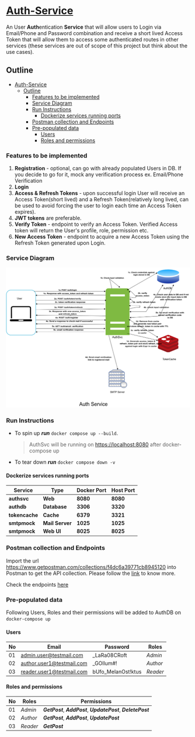 # [Auth-Service](./authsvc)

An User **Auth**entication **Service** that will allow users to Login via Email/Phone and Password combination and receive a short lived Access Token that will allow them to access some authenticated routes in other services (these services are out of scope of this project but think about the use cases).

## Outline

- [Auth-Service](#auth-service)
  - [Outline](#outline)
    - [Features to be implemented](#features-to-be-implemented)
    - [Service Diagram](#service-diagram)
    - [Run Instructions](#run-instructions)
      - [Dockerize services running ports](#dockerize-services-running-ports)
    - [Postman collection and Endpoints](#postman-collection-and-endpoints)
    - [Pre-populated data](#pre-populated-data)
      - [Users](#users)
      - [Roles and permissions](#roles-and-permissions)

### Features to be implemented

1. **Registration** - optional, can go with already populated Users in DB. If you decide to go for it, mock any verification process ex. Email/Phone Verification
2. **Login**
3. **Access & Refresh Tokens** - upon successful login User will receive an Access Token(short lived) and a Refresh Token(relatively long lived, can be used to avoid forcing the user to login each time an Access Token expires).
4. **JWT tokens** are preferable.
5. **Verify Token** - endpoint to verify an Access Token. Verified Access token will return the User's profile, role, permission etc.
6. **New Access Token** -  endpoint to acquire a new Access Token using the Refresh Token generated upon Login.

### Service Diagram

![alt](./diagrams/authsvc.drawio.png)

### Run Instructions

- To spin up _**run**_ `docker compose up --build`.
  > AuthSvc will be running on <https://localhost:8080> after docker-compose up
- To tear down _**run**_ `docker compose down -v`

#### Dockerize services running ports

| Service | Type | Docker Port | Host Port |
|--------|-------|------------|------------|
| **authsvc** | **Web** | **8080** | **8080** |
| **authdb** | **Database** | **3306** | **3320** |
| **tokencache** | **Cache** | **6379** | **3321** |
| **smtpmock**   | **Mail Server** | **1025** | **1025** |
| **smtpmock**   | **Web UI**      | **8025** | **8025**

### Postman collection and Endpoints

Import the url <https://www.getpostman.com/collections/f4dc6a39771cb8945120> into Postman to get the API collection. Please follow the [link][1] to know more.

Check the endpoints [here][2]

### Pre-populated data

Following Users, Roles and their permissions will be added to AuthDB on `docker-compose up`

#### Users

No|Email                        |Password                           | Roles           |
--|-----------------------------|-----------------------------------|-----------------|
01|<admin.user@testmail.com>    |_LaRa08CRoft                       |  _Admin_        |
02|<author.user1@testmail.com>  |_GOllum#!                          |  _Author_       |
03|<reader.user1@testmail.com>  |bUfo_MelanOst!ktus                 |  _Reader_       |

#### Roles and permissions

No|Roles                        |Permissions                                                      |
--|-----------------------------|-----------------------------------------------------------------|
01|_Admin_                      | _**GetPost**_, _**AddPost**_, _**UpdatePost**_, _**DeletePost**_|
02|_Author_                     |_**GetPost**_, _**AddPost**_, _**UpdatePost**_                   |
03|_Reader_                     |_**GetPost**_                                                    |


[2]: https://github.com/ParthoShuvo/auth-system/tree/master/authsvc#postman-collection
[1]: https://learning.postman.com/docs/getting-started/importing-and-exporting-data/#:~:text=to%20import%20your%20api%20specifications%20into%20postman%3A